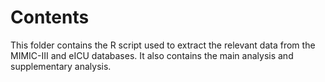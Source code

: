 # Contents

This folder contains the R script used to extract the relevant data from the MIMIC-III and eICU databases. 
It also contains the main analysis and supplementary analysis. 
